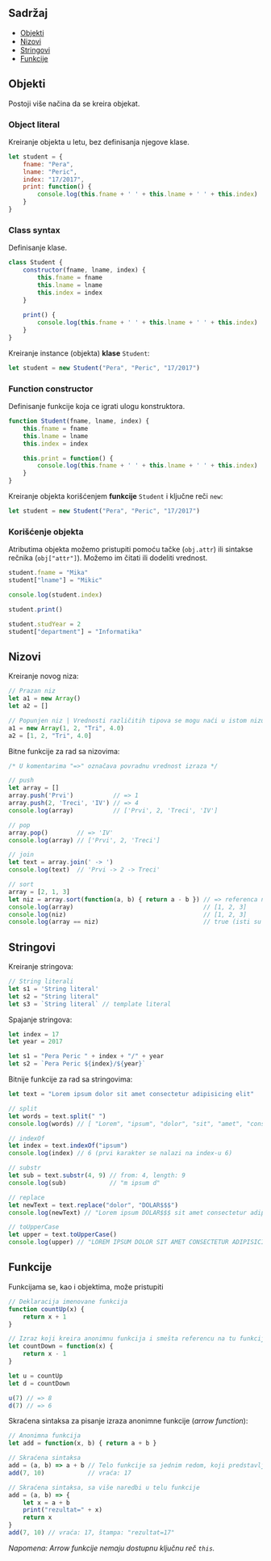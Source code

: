 ## Sadržaj

- [Objekti](#objekti)
- [Nizovi](#nizovi)
- [Stringovi](#stringovi)
- [Funkcije](#funkcije)

## Objekti

Postoji više načina da se kreira objekat.

### Object literal

Kreiranje objekta u letu, bez definisanja njegove klase.

```js
let student = {
    fname: "Pera", 
    lname: "Peric",
    index: "17/2017",
    print: function() {
        console.log(this.fname + ' ' + this.lname + ' ' + this.index)
    }
}
```

### Class syntax

Definisanje klase.

```js
class Student {
    constructor(fname, lname, index) {
        this.fname = fname
        this.lname = lname
        this.index = index
    }
    
    print() {
        console.log(this.fname + ' ' + this.lname + ' ' + this.index)
    }
}
```

Kreiranje instance (objekta) **klase** `Student`:

```js
let student = new Student("Pera", "Peric", "17/2017")
```

### Function constructor

Definisanje funkcije koja ce igrati ulogu konstruktora.

```js
function Student(fname, lname, index) {
    this.fname = fname
    this.lname = lname
    this.index = index

    this.print = function() {
        console.log(this.fname + ' ' + this.lname + ' ' + this.index)
    }
}
```

Kreiranje objekta korišćenjem **funkcije** `Student` i ključne reči `new`:

```js
let student = new Student("Pera", "Peric", "17/2017")
```

### Korišćenje objekta

Atributima objekta možemo pristupiti pomoću tačke (`obj.attr`) ili sintakse rečnika (`obj["attr"]`). Možemo im čitati ili dodeliti vrednost.

```js
student.fname = "Mika"
student["lname"] = "Mikic"

console.log(student.index)

student.print()
```

```js
student.studYear = 2
student["department"] = "Informatika"
```

## Nizovi

Kreiranje novog niza:

```js
// Prazan niz
let a1 = new Array()
let a2 = []

// Popunjen niz | Vrednosti različitih tipova se mogu naći u istom nizu
a1 = new Array(1, 2, "Tri", 4.0)
a2 = [1, 2, "Tri", 4.0]
```

Bitne funkcije za rad sa nizovima:

```js
/* U komentarima "=>" označava povradnu vrednost izraza */

// push
let array = []
array.push('Prvi')           // => 1
array.push(2, 'Treci', 'IV') // => 4
console.log(array)           // ['Prvi', 2, 'Treci', 'IV']

// pop
array.pop()        // => 'IV'
console.log(array) // ['Prvi', 2, 'Treci']

// join
let text = array.join(' -> ')
console.log(text)  // 'Prvi -> 2 -> Treci'

// sort
array = [2, 1, 3]
let niz = array.sort(function(a, b) { return a - b }) // => referenca na isti niz (koji je sad izmenjen/sortiran)
console.log(array)                                    // [1, 2, 3]
console.log(niz)                                      // [1, 2, 3]
console.log(array == niz)                             // true (isti su po referenci)

```

## Stringovi

Kreiranje stringova:

```js
// String literali
let s1 = 'String literal'
let s2 = "String literal"
let s3 = `String literal` // template literal
```

Spajanje stringova:

```js
let index = 17
let year = 2017

let s1 = "Pera Peric " + index + "/" + year
let s2 = `Pera Peric ${index}/${year}`
```

Bitnije funkcije za rad sa stringovima:

```js
let text = "Lorem ipsum dolor sit amet consectetur adipisicing elit"

// split
let words = text.split(" ")
console.log(words) // [ "Lorem", "ipsum", "dolor", "sit", "amet", "consectetur", "adipisicing", "elit" ]

// indexOf
let index = text.indexOf("ipsum")
console.log(index) // 6 (prvi karakter se nalazi na index-u 6)

// substr
let sub = text.substr(4, 9) // from: 4, length: 9
console.log(sub)            // "m ipsum d"

// replace
let newText = text.replace("dolor", "DOLAR$$$")
console.log(newText) // "Lorem ipsum DOLAR$$$ sit amet consectetur adipisicing elit"

// toUpperCase
let upper = text.toUpperCase()
console.log(upper) // "LOREM IPSUM DOLOR SIT AMET CONSECTETUR ADIPISICING ELIT"
```

## Funkcije

Funkcijama se, kao i objektima, može pristupiti

```js
// Deklaracija imenovane funkcija
function countUp(x) {
    return x + 1
}

// Izraz koji kreira anonimnu funkcija i smešta referencu na tu funkciju u promenlivu
let countDown = function(x) {
    return x - 1
}

let u = countUp
let d = countDown

u(7) // => 8
d(7) // => 6
```

Skraćena sintaksa za pisanje izraza anonimne funkcije (_arrow function_):

```js
// Anonimna funkcija
let add = function(x, b) { return a + b }

// Skraćena sintaksa
add = (a, b) => a + b // Telo funkcije sa jednim redom, koji predstavlja return izraz
add(7, 10)            // vraća: 17

// Skraćena sintaksa, sa više naredbi u telu funkcije
add = (a, b) => {
    let x = a + b
    print("rezultat=" + x)
    return x
}
add(7, 10) // vraća: 17, štampa: "rezultat=17"
```

_Napomena: Arrow funkcije nemaju dostupnu ključnu reč `this`._